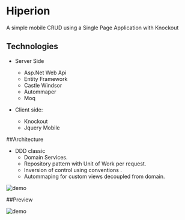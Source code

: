 Hiperion
=============

A simple mobile CRUD using a Single Page Application with Knockout

## Technologies
* Server Side 
    * Asp.Net Web Api
    * Entity Framework
    * Castle Windsor
    * Autommaper
    * Moq
    
* Client side:
  * Knockout 
  * Jquery Mobile
  

##Architecture
* DDD classic
    * Domain Services.
    * Repository pattern with Unit of Work per request.
    * Inversion of control using conventions .
    * Autommaping for custom views decoupled from domain.
  
![demo](http://www.methodsandtools.com/archive/onion17.jpg)


##Preview

![demo](http://share.gifyoutube.com/yNPpAl.gif)

